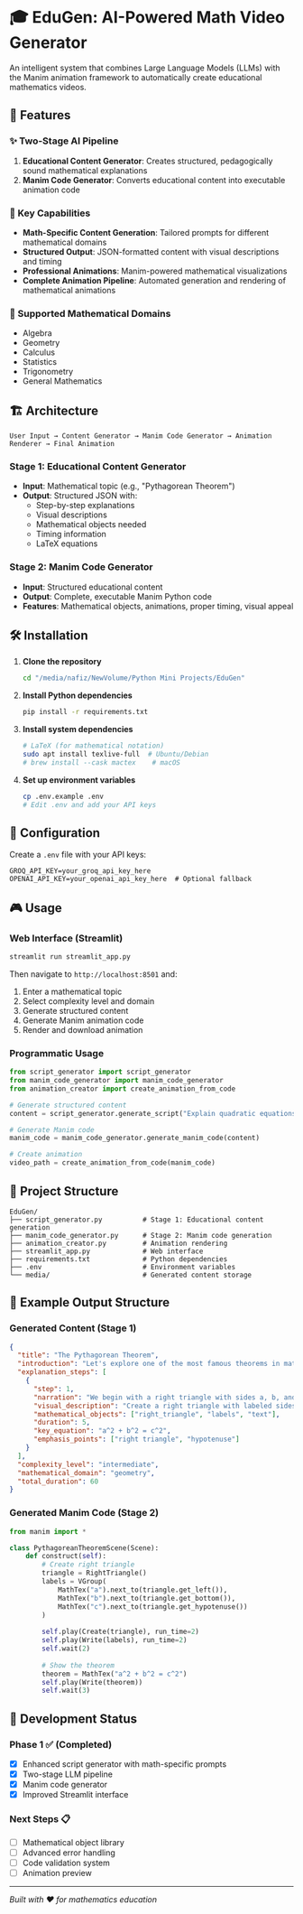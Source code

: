 # 🎓 EduGen: AI-Powered Math Video Generator

An intelligent system that combines Large Language Models (LLMs) with the Manim animation framework to automatically create educational mathematics videos.

## 🚀 Features

### ✨ Two-Stage AI Pipeline
1. **Educational Content Generator**: Creates structured, pedagogically sound mathematical explanations
2. **Manim Code Generator**: Converts educational content into executable animation code

### 🎯 Key Capabilities
- **Math-Specific Content Generation**: Tailored prompts for different mathematical domains
- **Structured Output**: JSON-formatted content with visual descriptions and timing
- **Professional Animations**: Manim-powered mathematical visualizations
- **Complete Animation Pipeline**: Automated generation and rendering of mathematical animations

### 🧮 Supported Mathematical Domains
- Algebra
- Geometry  
- Calculus
- Statistics
- Trigonometry
- General Mathematics

## 🏗️ Architecture

```
User Input → Content Generator → Manim Code Generator → Animation Renderer → Final Animation
```

### Stage 1: Educational Content Generator
- **Input**: Mathematical topic (e.g., "Pythagorean Theorem")
- **Output**: Structured JSON with:
  - Step-by-step explanations
  - Visual descriptions
  - Mathematical objects needed
  - Timing information
  - LaTeX equations

### Stage 2: Manim Code Generator  
- **Input**: Structured educational content
- **Output**: Complete, executable Manim Python code
- **Features**: Mathematical objects, animations, proper timing, visual appeal

## 🛠️ Installation

1. **Clone the repository**
   ```bash
   cd "/media/nafiz/NewVolume/Python Mini Projects/EduGen"
   ```

2. **Install Python dependencies**
   ```bash
   pip install -r requirements.txt
   ```

3. **Install system dependencies**
   ```bash
   # LaTeX (for mathematical notation)
   sudo apt install texlive-full  # Ubuntu/Debian
   # brew install --cask mactex    # macOS
   ```

4. **Set up environment variables**
   ```bash
   cp .env.example .env
   # Edit .env and add your API keys
   ```

## 🔧 Configuration

Create a `.env` file with your API keys:

```env
GROQ_API_KEY=your_groq_api_key_here
OPENAI_API_KEY=your_openai_api_key_here  # Optional fallback
```

## 🎮 Usage

### Web Interface (Streamlit)
```bash
streamlit run streamlit_app.py
```

Then navigate to `http://localhost:8501` and:
1. Enter a mathematical topic
2. Select complexity level and domain
3. Generate structured content
4. Generate Manim animation code
5. Render and download animation

### Programmatic Usage

```python
from script_generator import script_generator
from manim_code_generator import manim_code_generator
from animation_creator import create_animation_from_code

# Generate structured content
content = script_generator.generate_script("Explain quadratic equations")

# Generate Manim code
manim_code = manim_code_generator.generate_manim_code(content)

# Create animation
video_path = create_animation_from_code(manim_code)
```

## 📁 Project Structure

```
EduGen/
├── script_generator.py          # Stage 1: Educational content generation
├── manim_code_generator.py      # Stage 2: Manim code generation
├── animation_creator.py         # Animation rendering
├── streamlit_app.py             # Web interface
├── requirements.txt             # Python dependencies
├── .env                         # Environment variables
└── media/                       # Generated content storage
```

## 🎨 Example Output Structure

### Generated Content (Stage 1)
```json
{
  "title": "The Pythagorean Theorem",
  "introduction": "Let's explore one of the most famous theorems in mathematics...",
  "explanation_steps": [
    {
      "step": 1,
      "narration": "We begin with a right triangle with sides a, b, and hypotenuse c",
      "visual_description": "Create a right triangle with labeled sides",
      "mathematical_objects": ["right_triangle", "labels", "text"],
      "duration": 5,
      "key_equation": "a^2 + b^2 = c^2",
      "emphasis_points": ["right triangle", "hypotenuse"]
    }
  ],
  "complexity_level": "intermediate",
  "mathematical_domain": "geometry",
  "total_duration": 60
}
```

### Generated Manim Code (Stage 2)
```python
from manim import *

class PythagoreanTheoremScene(Scene):
    def construct(self):
        # Create right triangle
        triangle = RightTriangle()
        labels = VGroup(
            MathTex("a").next_to(triangle.get_left()),
            MathTex("b").next_to(triangle.get_bottom()),
            MathTex("c").next_to(triangle.get_hypotenuse())
        )
        
        self.play(Create(triangle), run_time=2)
        self.play(Write(labels), run_time=2)
        self.wait(2)
        
        # Show the theorem
        theorem = MathTex("a^2 + b^2 = c^2")
        self.play(Write(theorem))
        self.wait(3)
```

## 🚧 Development Status

### Phase 1 ✅ (Completed)
- [x] Enhanced script generator with math-specific prompts
- [x] Two-stage LLM pipeline
- [x] Manim code generator
- [x] Improved Streamlit interface

### Next Steps 📋
- [ ] Mathematical object library
- [ ] Advanced error handling
- [ ] Code validation system
- [ ] Animation preview

---

*Built with ❤️ for mathematics education*